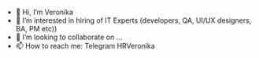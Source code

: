 - 👋 Hi, I’m Veronika
- 👀 I’m interested in hiring of IT Experts (developers, QA, UI/UX designers, BA, PM etc))
- 💞️ I’m looking to collaborate on ...
- 📫 How to reach me: Telegram HRVeronika

<!---
VeraFlatlogic/VeraFlatlogic is a ✨ special ✨ repository because its `README.md` (this file) appears on your GitHub profile.
You can click the Preview link to take a look at your changes.
--->
